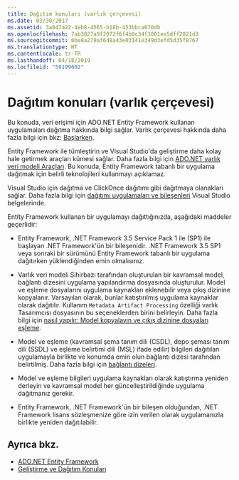 ```yaml
---
title: Dağıtım konuları (varlık çerçevesi)
ms.date: 03/30/2017
ms.assetid: 3a847a22-4eb8-4565-b18b-453bbca070db
ms.openlocfilehash: 7ab3827a9f2072f6f4b0c34f3801ee5dff2821d3
ms.sourcegitcommit: 0be8a279af6d8a43e03141e349d3efd5d35f8767
ms.translationtype: HT
ms.contentlocale: tr-TR
ms.lasthandoff: 04/18/2019
ms.locfileid: "59199602"
---
```

# <a name="deployment-considerations-entity-framework"></a>Dağıtım konuları (varlık çerçevesi)
Bu konuda, veri erişimi için ADO.NET Entity Framework kullanan uygulamaları dağıtma hakkında bilgi sağlar. Varlık çerçevesi hakkında daha fazla bilgi için bkz: [Başlarken](../../../../../docs/framework/data/adonet/ef/getting-started.md).  
  
 Entity Framework ile tümleştirin ve Visual Studio'da geliştirme daha kolay hale getirmek araçları kümesi sağlar. Daha fazla bilgi için [ADO.NET varlık veri modeli Araçları](https://docs.microsoft.com/previous-versions/dotnet/netframework-4.0/bb399249(v=vs.100)). Bu konuda, Entity Framework tabanlı bir uygulama dağıtmak için belirli teknolojileri kullanmayı açıklamaz.  
  
 Visual Studio için dağıtma ve ClickOnce dağıtımı gibi dağıtmaya olanakları sağlar. Daha fazla bilgi için [dağıtımı uygulamaları ve bileşenleri](/visualstudio/deployment/deploying-applications-services-and-components) Visual Studio belgelerinde.  
  
 Entity Framework kullanan bir uygulamayı dağıttığınızda, aşağıdaki maddeler geçerlidir:  
  
-   Entity Framework, .NET Framework 3.5 Service Pack 1 ile (SP1) ile başlayan .NET Framework'ün bir bileşenidir. .NET Framework 3.5 SP1 veya sonraki bir sürümünü Entity Framework tabanlı bir uygulama dağıtırken yüklendiğinden emin olmalısınız.  
  
-   Varlık veri modeli Sihirbazı tarafından oluşturulan bir kavramsal model, bağlantı dizesini uygulama yapılandırma dosyasında oluşturulur. Model ve eşleme dosyalarını uygulama kaynakları eklenebilir veya çıkış dizinine kopyalanır. Varsayılan olarak, bunlar katıştırılmış uygulama kaynaklar olarak dağıtılır. Kullanım `Metadata Artifact Processing` özelliği varlık Tasarımcısı dosyasının bu seçeneklerden birini belirleyin. Daha fazla bilgi için [nasıl yapılır: Model kopyalayın ve çıkış dizinine dosyaları eşleme](https://docs.microsoft.com/previous-versions/dotnet/netframework-4.0/cc716709(v=vs.100)).  
  
-   Model ve eşleme (kavramsal şema tanım dili (CSDL), depo şeması tanım dili (SSDL) ve eşleme belirtimi dili (MSL) ifade edilir) bilgileri dağıtılan uygulamayla birlikte ve konumda emin olun bağlantı dizesi tarafından belirtilmiş. Daha fazla bilgi için [bağlantı dizeleri](../../../../../docs/framework/data/adonet/ef/connection-strings.md).  
  
-   Model ve eşleme bilgileri uygulama kaynakları olarak katıştırma yeniden derleyin ve kavramsal model her güncelleştirildiğinde uygulama dağıtmanız gerekir.  
  
-   Entity Framework, .NET Framework'ün bir bileşen olduğundan, .NET Framework lisans sözleşmenize göre izin verilen olarak uygulamanızla birlikte yeniden dağıtılabilir.  
  
## <a name="see-also"></a>Ayrıca bkz.

- [ADO.NET Entity Framework](../../../../../docs/framework/data/adonet/ef/index.md)
- [Geliştirme ve Dağıtım Konuları](../../../../../docs/framework/data/adonet/ef/development-and-deployment-considerations.md)
